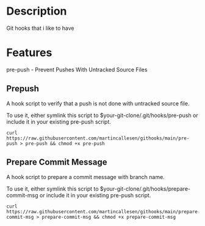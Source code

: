 # Description
Git hooks that i like to have

# Features
pre-push - Prevent Pushes With Untracked Source Files

## Prepush
A hook script to verify that a push is not done with untracked source file.

To use it, either symlink this script to $your-git-clone/.git/hooks/pre-push
or include it in your existing pre-push script.
```
curl https://raw.githubusercontent.com/martincallesen/githooks/main/pre-push > pre-push && chmod +x pre-push
```

## Prepare Commit Message
A hook script to prepare a commit message with branch name.

To use it, either symlink this script to $your-git-clone/.git/hooks/prepare-commit-msg
or include it in your existing pre-push script.
```
curl https://raw.githubusercontent.com/martincallesen/githooks/main/prepare-commit-msg > prepare-commit-msg && chmod +x prepare-commit-msg
```
